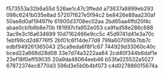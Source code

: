 f573553a32b6a55d
526ae1c47c3ffedd
a73637a8899eb293
098c6241b035e8ad
57207f827e5f94c2
be8426e89aa230af
50ae8d0af19497fe
61900d3708ec02aa
2bd65aa4ffd25f4c
abae0cb1b6b8e70b
f81997cfa952e053
ca9fad58e286c688
3ac9e3c16a634699
10d7162466e9cc5c
45d9741d41e3a70c
1ebf98cd2d8776f5
2bf01c6f14de77d8
799a607095b7bb7c
edbf949261365043
25ca9eda6f8f1c67
744929d33060c40c
bced22a668d28d08
33e7d74a3222aa84
2cd40f344b6daf1e
23ef18f0eff59035
20a9da48064eeb46
b53fa025532a5027
67872374ec8770d3
596d3e5b0b4bf073
c4d027886015674a
